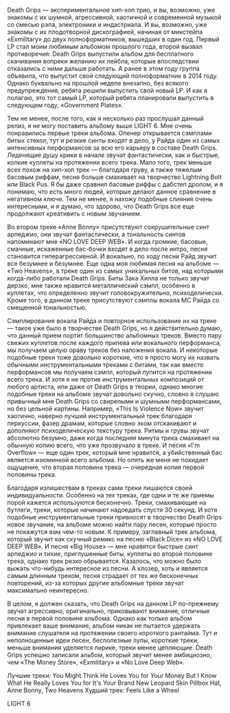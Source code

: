Death Grips — экспериментальное хип-хоп трио, и вы, возможно, уже знакомы с их шумной, агрессивной, хаотичной и современной музыкой со смесью рэпа, электроники и индастриала. И вы, возможно, уже знакомы с их плодотворной дискографией, начиная от микстейпа «Exmilitary» до двух полноформатников, вышедших в один год. Первый LP стал моим любимым альбомом прошлого года, второй вызвал противоречия: Death Grips выпустили альбом для бесплатного скачивания вопреки желанию их лейбла, которые впоследствии отказались с ними дальше работать. А ранее в этом году группа объявила, что выпустит свой следующий полноформатник в 2014 году. Однако буквально на прошлой неделе внезапно, без всякого предупреждения, ребята решили выпустить свой новый LP. И как я полагаю, это тот самый LP, который ребята планировали выпустить в следующем году, «Government Plates».

Тем не менее, после того, как я несколько раз прослушал данный релиз, я не могу поставить альбому выше LIGHT 6. Мне очень понравились первые треки альбома. Опенер открывается сэмплами битых стекол, тут и резкие синты входят в дело, у Райда один из самых интенсивных перформансов за всю его карьеру в составе Death Grips. Леденящие душу крики в начале звучат фантастически, как и быстрые, колкие куплеты на протяжении всего трека. Мало того, трек меньше всех похож на хип-хоп трек — благодаря груву, а также тяжелым басовым риффам, песня больше смахивает на творчество Lightning Bolt или Black Pus. Я бы даже сравнил басовые риффы с дабстеп дропом, и я понимаю, что есть много людей, которые делают данное сравнение в негативном ключе. Тем не менее, я нахожу подобные слияния очень интересными, и я думаю, что здорово, что Death Grips все еще продолжают креативить с новым звучанием.

Во втором треке «Anne Bonny» присутствуют сокрушительные синт арпеджио, они звучат фантастически, а тональность синтов напоминают мне «NO LOVE DEEP WEB». И когда громкие, басовые, смачные, искаженные бас-бочки входят в дело после интро, песня становится гиперагрессивной. И вокально, по ходу песни Райд звучит все безумнее и безумнее. Еще одна моя любимая песня на альбоме — «Two Heavens», в треке один из самых уникальных битов, над которыми когда-либо работали Death Grips. Биты Зака Хилла не только звучат дерзко, мне также нравится металлический сэмпл, особенно в куплетах, что определенно звучит головокружительно, психоделически. Кроме того, в данном треке присутствуют сэмплы вокала MC Райда со смещенной тональностью.

Сэмплирование вокала Райда и повторное использование их на треке — такое уже было в творчестве Death Grips, но я действительно думаю, что данный прием портит большинство альбомных треков. Вместо пару свежих куплетов после каждого припева или вокального перформанса, мы получаем целую ораву треков без наложения вокала. И некоторые подобные треки тоже довольно короткие, что я просто могу их назвать обычными инструментальными треками с битами, так как вместо перформансов мы получаем сэмпл, который лупится на протяжении всего трека. И хотя я не против инструментальных композиций от любого артиста, или даже от Death Grips в теории, однако многие подобные треки на альбоме звучат довольно скучно, словно я слушаю привычный мне Death Grips со свирепыми и шумными перформансами, но без цельной картины. Например, «This Is Violence Now» звучит хаотично, наверно лучший инструментальный трек благодаря перкуссии, фазер драмам, которые словно эхом отскакивают и дополняют психоделическую текстуру трека. Ритмы и грувы звучат абсолютно безумно, даже когда последняя минута трека смахивает на обычную копию всего, что уже прозвучало в треке. И песня «I'm Overflow» — еще один трек, который мне нравится, а убийственный бас является изюминкой всего альбома. Но опять же меня не покидает ощущение, что вторая половина трека — очередная копия первой половины трека.

Благодаря излишествам в треках сами треки лишаются своей индивидуальности. Особенно на тех треках, где одни и те же приемы порой кажется используются бесконечно. Треки, смахивающие на бутлеги, треки, которые начинают надоедать спустя 30 секунд. И хотя подобные инструментальные треки привносят в творчество Death Grips новое звучание, на альбоме можно найти пару песен, которые просто не покажутся вам чем-то новым. К примеру, заглавный трек альбома, который звучит как скучный ремикс на песню «Black Dice» из «NO LOVE DEEP WEB». И песня «Big House» — мне нравятся быстрые синт арпеджио и тихие, приглушенные биты, куплеты во второй половине трека, однако трек резко обрывается. Казалось, что можно было выжать что-нибудь интересное из песни. А клозер, хоть и является самым длинным треком, песня страдает от тех же бесконечных повторений, из-за которых другие альбомные треки звучат максимально неинтересно.

В целом, я должен сказать, что Death Grips на данном LP по-прежнему звучат агрессивно, оригинально, приковывают внимание, отличные песни в первой половине альбома. Однако как только альбом привлекает ваше внимание, альбом никак не пытается удержать внимание слушателя на протяжении своего короткого рантайма. Тут и неполноценные идеи песен, бесполезные лупы, короткие треки, меньше внимания уделяется лирике, треки менее цепляющие. Death Grips успешно записали альбом, который звучит менее амбициозно, чем «The Money Store», «Exmilitary» и «No Love Deep Web».

Лучшие треки: You Might Think He Loves You for Your Money But I Know What He Really Loves You for It's Your Brand New Leopard Skin Pillbox Hat, Anne Bonny, Two Heavens
Худший трек: Feels Like a Wheel

LIGHT 6
